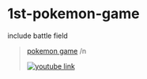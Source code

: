# 1st-pokemon-game
include battle field

<blockquote class="imgur-embed-pub" lang="en" data-id="a/paoll2W"  ><a href="//imgur.com/a/paoll2W">pokemon game</a>
/n
  
[![youtube link]([img]https://imgur.com/a/paoll2W)](https://youtu.be/tvwTLzRrv3A "youtube link")
